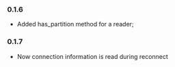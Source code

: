 ### 0.1.6
* Added has_partition method for a reader;

### 0.1.7
* Now connection information is read during reconnect